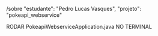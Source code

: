 /sobre
"estudante": "Pedro Lucas Vasques",
"projeto": "pokeapi_webservice"

RODAR PokeapiWebserviceApplication.java NO TERMINAL
